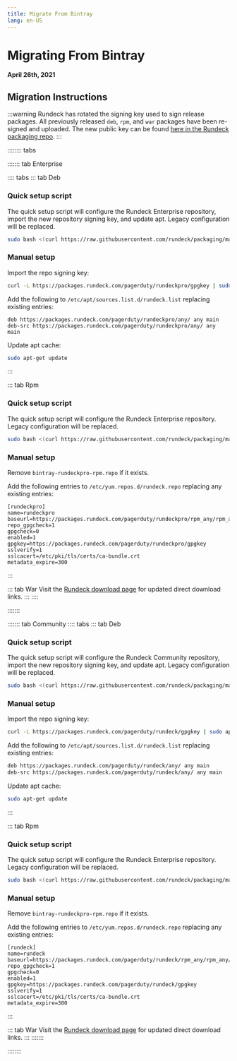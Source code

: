 ```yaml
---
title: Migrate From Bintray
lang: en-US
---
```


# Migrating From Bintray
**April 26th, 2021**

## Migration Instructions
:::warning
Rundeck has rotated the signing key used to sign release packages. All previously released
`deb`, `rpm`, and `war` packages have been re-signed and uploaded. The new public key can be found [here in the Rundeck packaging repo](https://github.com/rundeck/packaging/blob/main/pubring.gpg).
:::


:::::::: tabs

::::::: tab Enterprise

:::: tabs
::: tab Deb
### Quick setup script
The quick setup script will configure the Rundeck Enterprise repository,
import the new repository signing key, and update apt. Legacy configuration
will be replaced.

```bash
sudo bash <(curl https://raw.githubusercontent.com/rundeck/packaging/main/scripts/deb-setup.sh) rundeckpro
```

### Manual setup

Import the repo signing key:
```bash
curl -L https://packages.rundeck.com/pagerduty/rundeckpro/gpgkey | sudo apt-key add -
```

Add the following to `/etc/apt/sources.list.d/rundeck.list` replacing existing entries:
```
deb https://packages.rundeck.com/pagerduty/rundeckpro/any/ any main
deb-src https://packages.rundeck.com/pagerduty/rundeckpro/any/ any main
```

Update apt cache:
```bash
sudo apt-get update
```

:::

::: tab Rpm
### Quick setup script
The quick setup script will configure the Rundeck Enterprise repository. Legacy configuration
will be replaced.

```bash
sudo bash <(curl https://raw.githubusercontent.com/rundeck/packaging/main/scripts/rpm-setup.sh) rundeckpro
```

### Manual setup

Remove `bintray-rundeckpro-rpm.repo` if it exists.

Add the following entries to `/etc/yum.repos.d/rundeck.repo` replacing any existing entries:
```properties
[rundeckpro]
name=rundeckpro
baseurl=https://packages.rundeck.com/pagerduty/rundeckpro/rpm_any/rpm_any/$basearch
repo_gpgcheck=1
gpgcheck=0
enabled=1
gpgkey=https://packages.rundeck.com/pagerduty/rundeckpro/gpgkey
sslverify=1
sslcacert=/etc/pki/tls/certs/ca-bundle.crt
metadata_expire=300
```

:::

::: tab War
Visit the [Rundeck download page](https://download.rundeck.com) for updated direct
download links.
:::
::::

:::::::


::::::: tab Community
:::: tabs
::: tab Deb
### Quick setup script
The quick setup script will configure the Rundeck Community repository,
import the new repository signing key, and update apt. Legacy configuration
will be replaced.

```bash
sudo bash <(curl https://raw.githubusercontent.com/rundeck/packaging/main/scripts/deb-setup.sh) rundeck
```

### Manual setup

Import the repo signing key:
```bash
curl -L https://packages.rundeck.com/pagerduty/rundeck/gpgkey | sudo apt-key add -
```

Add the following to `/etc/apt/sources.list.d/rundeck.list` replacing existing entries:
```bash
deb https://packages.rundeck.com/pagerduty/rundeck/any/ any main
deb-src https://packages.rundeck.com/pagerduty/rundeck/any/ any main
```

Update apt cache:
```bash
sudo apt-get update
```

:::

::: tab Rpm
### Quick setup script
The quick setup script will configure the Rundeck Enterprise repository. Legacy configuration
will be replaced.

```bash
sudo bash <(curl https://raw.githubusercontent.com/rundeck/packaging/main/scripts/rpm-setup.sh) rundeck
```

### Manual setup

Remove `bintray-rundeckpro-rpm.repo` if it exists.

Add the following entries to `/etc/yum.repos.d/rundeck.repo` replacing any existing entries:
```properties
[rundeck]
name=rundeck
baseurl=https://packages.rundeck.com/pagerduty/rundeck/rpm_any/rpm_any/$basearch
repo_gpgcheck=1
gpgcheck=0
enabled=1
gpgkey=https://packages.rundeck.com/pagerduty/rundeck/gpgkey
sslverify=1
sslcacert=/etc/pki/tls/certs/ca-bundle.crt
metadata_expire=300
```

:::

::: tab War
Visit the [Rundeck download page](https://docs.rundeck.com/downloads.html) for updated direct
download links.
:::
:::::::

::::::::